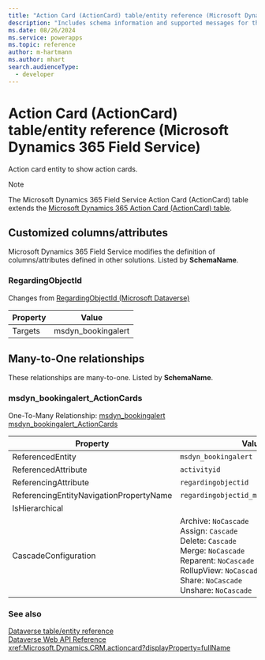 ```yaml
---
title: "Action Card (ActionCard) table/entity reference (Microsoft Dynamics 365 Field Service)"
description: "Includes schema information and supported messages for the Action Card (ActionCard) table/entity with Microsoft Dynamics 365 Field Service."
ms.date: 08/26/2024
ms.service: powerapps
ms.topic: reference
author: m-hartmann
ms.author: mhart
search.audienceType: 
  - developer
---
```


# Action Card (ActionCard) table/entity reference (Microsoft Dynamics 365 Field Service)

Action card entity to show action cards.

> [!NOTE]
> The Microsoft Dynamics 365 Field Service Action Card (ActionCard) table extends the [Microsoft Dynamics 365 Action Card (ActionCard) table](/dynamics365/developer/entities/actioncard).



## Customized columns/attributes

Microsoft Dynamics 365 Field Service modifies the definition of columns/attributes defined in other solutions. Listed by **SchemaName**.

### <a name="BKMK_RegardingObjectId"></a> RegardingObjectId

Changes from [RegardingObjectId (Microsoft Dataverse)](/power-apps/developer/data-platform/reference/entities/actioncard#BKMK_RegardingObjectId)

|Property|Value|
|---|---|
|Targets|msdyn_bookingalert|


## Many-to-One relationships

These relationships are many-to-one. Listed by **SchemaName**.

### <a name="BKMK_msdyn_bookingalert_ActionCards"></a> msdyn_bookingalert_ActionCards

One-To-Many Relationship: [msdyn_bookingalert msdyn_bookingalert_ActionCards](msdyn_bookingalert.md#BKMK_msdyn_bookingalert_ActionCards)

|Property|Value|
|---|---|
|ReferencedEntity|`msdyn_bookingalert`|
|ReferencedAttribute|`activityid`|
|ReferencingAttribute|`regardingobjectid`|
|ReferencingEntityNavigationPropertyName|`regardingobjectid_msdyn_bookingalert`|
|IsHierarchical||
|CascadeConfiguration|Archive: `NoCascade`<br />Assign: `Cascade`<br />Delete: `Cascade`<br />Merge: `NoCascade`<br />Reparent: `NoCascade`<br />RollupView: `NoCascade`<br />Share: `NoCascade`<br />Unshare: `NoCascade`|



### See also

[Dataverse table/entity reference](../about-entity-reference.md)  
[Dataverse Web API Reference](/power-apps/developer/data-platform/webapi/reference/about)   
<xref:Microsoft.Dynamics.CRM.actioncard?displayProperty=fullName>
